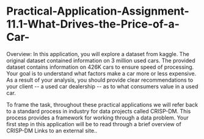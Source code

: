 # Practical-Application-Assignment-11.1-What-Drives-the-Price-of-a-Car-


Overview:
In this application, you will explore a dataset from kaggle. The original dataset contained information on 3 million used cars. The provided dataset contains information on 426K cars to ensure speed of processing. Your goal is to understand what factors make a car more or less expensive. As a result of your analysis, you should provide clear recommendations to your client -- a used car dealership -- as to what consumers value in a used car.

To frame the task, throughout these practical applications we will refer back to a standard process in industry for data projects called CRISP-DM. This process provides a framework for working through a data problem. Your first step in this application will be to read through a brief overview of CRISP-DM Links to an external site..
